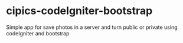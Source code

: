 # cipics-codeIgniter-bootstrap
Simple app for save photos in a server and turn public or private using codeIgniter and bootstrap
